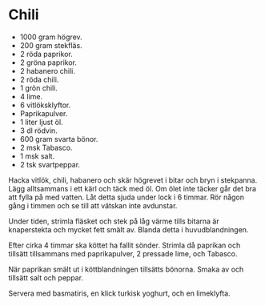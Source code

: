 # Chili

* 1000 gram högrev.
* 200 gram stekfläs.
* 2 röda paprikor.
* 2 gröna paprikor.
* 2 habanero chili.
* 2 röda chili.
* 1 grön chili.
* 4 lime.
* 6 vitlöksklyftor.
* Paprikapulver.
* 1 liter ljust öl.
* 3 dl rödvin.
* 600 gram svarta bönor.
* 2 msk Tabasco.
* 1 msk salt.
* 2 tsk svartpeppar.

Hacka vitlök, chili, habanero och skär högrevet i bitar och bryn i stekpanna. 
Lägg alltsammans i ett kärl och täck med öl. Om ölet inte täcker går det bra att fylla på med vatten. 
Låt detta sjuda under lock i 6 timmar. Rör någon gång i timmen och se till att vätskan inte avdunstar.

Under tiden, strimla fläsket och stek på låg värme tills bitarna är knaperstekta och mycket fett smält av. 
Blanda detta i huvudblandningen.

Efter cirka 4 timmar ska köttet ha fallit sönder. Strimla då paprikan och tillsätt tillsammans med paprikapulver, 2 pressade lime, och Tabasco.

När paprikan smält ut i köttblandningen tillsätts bönorna. Smaka av och tillsätt salt och peppar.

Servera med basmatiris, en klick turkisk yoghurt, och en limeklyfta.
